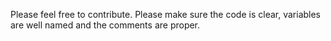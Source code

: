 Please feel free to contribute. Please make sure the code is clear, variables are well named and the comments are proper.
